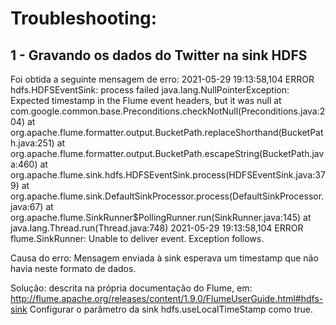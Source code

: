 # Troubleshooting:
## 1 - Gravando os dados do Twitter na sink HDFS
Foi obtida a seguinte mensagem de erro:
2021-05-29 19:13:58,104 ERROR hdfs.HDFSEventSink: process failed
java.lang.NullPointerException: Expected timestamp in the Flume event headers, but it was null
	at com.google.common.base.Preconditions.checkNotNull(Preconditions.java:204)
	at org.apache.flume.formatter.output.BucketPath.replaceShorthand(BucketPath.java:251)
	at org.apache.flume.formatter.output.BucketPath.escapeString(BucketPath.java:460)
	at org.apache.flume.sink.hdfs.HDFSEventSink.process(HDFSEventSink.java:379)
	at org.apache.flume.sink.DefaultSinkProcessor.process(DefaultSinkProcessor.java:67)
	at org.apache.flume.SinkRunner$PollingRunner.run(SinkRunner.java:145)
	at java.lang.Thread.run(Thread.java:748)
2021-05-29 19:13:58,104 ERROR flume.SinkRunner: Unable to deliver event. Exception follows.

Causa do erro: Mensagem enviada à sink esperava um timestamp que não havia neste formato de dados.


Solução: descrita na própria documentação do Flume, em: http://flume.apache.org/releases/content/1.9.0/FlumeUserGuide.html#hdfs-sink
Configurar o parâmetro da sink hdfs.useLocalTimeStamp como true.



